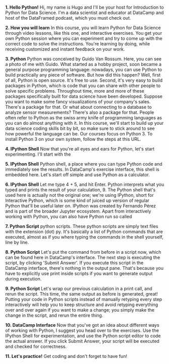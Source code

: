 **1. Hello Python!**
Hi, my name is Hugo and I'll be your host for Introduction to Python for Data Science. I'm a data scientist and educator at DataCamp and host of the DataFramed podcast, which you must check out.

**2. How you will learn**
In this course, you will learn Python for Data Science through video lessons, like this one, and interactive exercises. You get your own Python session where you can experiment and try to come up with the correct code to solve the instructions. You're learning by doing, while receiving customized and instant feedback on your work.

**3. Python**
Python was conceived by Guido Van Rossum. Here, you can see a photo of me with Guido. What started as a hobby project, soon became a general purpose programming language: nowadays, you can use Python to build practically any piece of software. But how did this happen? Well, first of all, Python is open source. It's free to use. Second, it's very easy to build packages in Python, which is code that you can share with other people to solve specific problems. Throughout time, more and more of these packages specifically built for data science have been developed. Suppose you want to make some fancy visualizations of your company's sales. There's a package for that. Or what about connecting to a database to analyze sensor measurements? There's also a package for that. People often refer to Python as the swiss army knife of programming languages as you can do almost anything with it. In this course, we'll start to build up your data science coding skills bit by bit, so make sure to stick around to see how powerful the language can be. Our courses focus on Python 3. To install Python 3 on your own system, follow the steps at this URL.

**4. IPython Shell**
Now that you're all eyes and ears for Python, let's start experimenting. I'll start with the

**5. IPython Shell**
Python shell, a place where you can type Python code and immediately see the results. In DataCamp's exercise interface, this shell is embedded here. Let's start off simple and use Python as a calculator.

**6. IPython Shell**
Let me type 4 + 5, and hit Enter. Python interprets what you typed and prints the result of your calculation, 9. The Python shell that's used here is actually not the original one; we're using IPython, short for Interactive Python, which is some kind of juiced up version of regular Python that'll be useful later on. IPython was created by Fernando Pérez and is part of the broader Jupyter ecosystem. Apart from interactively working with Python, you can also have Python run so called

**7. Python Script**
python scripts. These python scripts are simply text files with the extension (dot) py. It's basically a list of Python commands that are executed, almost as if you where typing the commands in the shell yourself, line by line.

**8. Python Script**
Let's put the command from before in a script now, which can be found here in DataCamp's interface. The next step is executing the script, by clicking 'Submit Answer'. If you execute this script in the DataCamp interface, there's nothing in the output pane. That's because you have to explicitly use print inside scripts if you want to generate output during execution.

**9. Python Script**
Let's wrap our previous calculation in a print call, and rerun the script. This time, the same output as before is generated, great! Putting your code in Python scripts instead of manually retyping every step interactively will help you to keep structure and avoid retyping everything over and over again if you want to make a change; you simply make the change in the script, and rerun the entire thing.

**10. DataCamp Interface**
Now that you've got an idea about different ways of working with Python, I suggest you head over to the exercises. Use the IPython Shell for experimentation, and use the Python script editor to code the actual answer. If you click Submit Answer, your script will be executed and checked for correctness.

**11. Let's practice!**
Get coding and don't forget to have fun!
